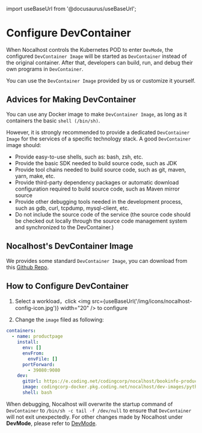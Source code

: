 import useBaseUrl from '@docusaurus/useBaseUrl';

# Configure DevContainer

When Nocalhost controls the Kubernetes POD to enter `DevMode`, the configured `DevContainer Image` will be started as `DevContainer` instead of the original container. After that, developers can build, run, and debug their own programs in `DevContainer`.

You can use the `DevContainer Image` provided by us or customize it yourself.

## Advices for Making DevContainer

You can use any Docker image to make `DevContainer Image`, as long as it containers the basic `shell (/bin/sh)`.

However, it is strongly recommended to provide a dedicated `DevContainer Image` for the services of a specific technology stack. A good `DevContainer` image should:

- Provide easy-to-use shells, such as: bash, zsh, etc.
- Provide the basic SDK needed to build source code, such as JDK
- Provide tool chains needed to build source code, such as git, maven, yarn, make, etc.
- Provide third-party dependency packages or automatic download configuration required to build source code, such as Maven mirror source
- Provide other debugging tools needed in the development process, such as gdb, curl, tcpdump, mysql-client, etc.
- Do not include the source code of the service (the source code should be checked out locally through the source code management system and synchronized to the DevContainer.)

## Nocalhost's DevContainer Image

We provides some standard `DevContainer Image`, you can download from this [Github Repo](https://github.com/nocalhost/dev-container).

## How to Configure DevContainer

1. Select a workload，click <img src={useBaseUrl('/img/icons/nocalhost-config-icon.jpg')} width="20" /> to configure

2. Change the  `image` filed as following:

```yml {11}
containers:
  - name: productpage
    install:
      env: []
      envFrom:
        envFile: []
      portForward:
        - 39080:9080
    dev:
      gitUrl: https://e.coding.net/codingcorp/nocalhost/bookinfo-productpage.git
      image: codingcorp-docker.pkg.coding.net/nocalhost/dev-images/python:3.7.7-slim-productpage
      shell: bash
```

When debugging, Nocalhost will overwrite the startup command of `DevContainer` to `/bin/sh -c tail -f /dev/null` to ensure that `DevContainer` will not exit unexpectedly. For other changes made by Nocalhost under **DevMode**, please refer to [DevMode](../concepts/how-it-works#devmode).